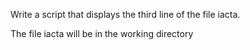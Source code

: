 Write a script that displays the third line of the file iacta.

The file iacta will be in the working directory
